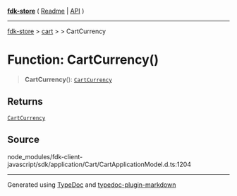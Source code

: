 [**fdk-store**](../../../README.md) ( [Readme](../../../README.md) \| [API](../../../API.md) )

---

[fdk-store](../../../API.md) > [cart](../../README.md) > [<internal>](../README.md) > CartCurrency

# Function: CartCurrency()

> **CartCurrency**(): [`CartCurrency`](../type-aliases/type-alias.CartCurrency.md)

## Returns

[`CartCurrency`](../type-aliases/type-alias.CartCurrency.md)

## Source

node_modules/fdk-client-javascript/sdk/application/Cart/CartApplicationModel.d.ts:1204

---

Generated using [TypeDoc](https://typedoc.org/) and [typedoc-plugin-markdown](https://www.npmjs.com/package/typedoc-plugin-markdown)
